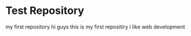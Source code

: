 # Test Repository
my first repository
 hi guys 
 this is my first repositiry
 i like web development
 
